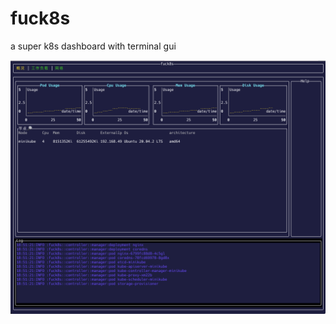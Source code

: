 # fuck8s
a super k8s dashboard with terminal gui


![image](https://github.com/3Xpl0it3r/fuck8s/blob/master/doc/0x00.png)
